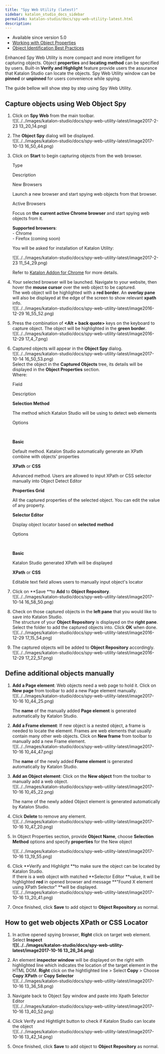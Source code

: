 ```yaml
---
title: "Spy Web Utility (latest)" 
sidebar: katalon_studio_docs_sidebar
permalink: katalon-studio/docs/spy-web-utility-latest.html 
description: 
---
```

*   Available since version 5.0
*   [Working with Object Properties](https://docs.katalon.com/x/ZxlO)
*   [Object Identification Best Practices](https://docs.katalon.com/display/KD/Optimizing+Object+Identification+and+Tools)

Enhanced Spy Web Utility is more compact and more intelligent for capturing objects. Object **properties** and **locating method** can be specified by users. Built-in **Verify and Highlight** feature provide users the assurance that Katalon Studio can locate the objects. Spy Web Utility window can be **pinned** or **unpinned** for users convenience while spying.

The guide bellow will show step by step using Spy Web Utility.

Capture objects using Web Object Spy
------------------------------------

1.  Click on **Spy Web** from the main toolbar.  
    ![](../../images/katalon-studio/docs/spy-web-utility-latest/image2017-2-23 13_20_14.png)  
      
    
2.  The **Object Spy** dialog will be displayed.  
    ![](../../images/katalon-studio/docs/spy-web-utility-latest/image2017-10-13 16_50_44.png)  
      
    
3.  Click on **Start** to begin capturing objects from the web browser.
    
    Type
    
    Description
    
    New Browsers
    
    Launch a new browser and start spying web objects from that browser.
    
    Active Browsers
    
    Focus on **the current active Chrome browser** and start spying web objects from it.
    
    **Supported browsers**:  
    \- Chrome  
    \- Firefox (coming soon)
    
    You will be asked for installation of Katalon Utility:
    
    ![](../../images/katalon-studio/docs/spy-web-utility-latest/image2017-2-23 11_54_29.png)
    
    Refer to [Katalon Addon for Chrome](/display/KD/Katalon+Addon+for+Chrome) for more details.
    
4.  Your selected browser will be launched. Navigate to your website, then hover the **mouse cursor** over the web object to be captured.  
    The web object will be highlighted with a **red border**. An **overlay pane** will also be displayed at the edge of the screen to show relevant **xpath** info.  
    ![](../../images/katalon-studio/docs/spy-web-utility-latest/image2016-12-29 16_55_52.png)  
      
    
5.  Press the combination of **<Alt + back quote>** keys on the keyboard to capture object. The object will be highlighted in the **green border**.   
    ![](../../images/katalon-studio/docs/spy-web-utility-latest/image2016-12-29 17_4_7.png)  
      
    
6.  Captured objects will appear in the **Object Spy** dialog.  
    ![](../../images/katalon-studio/docs/spy-web-utility-latest/image2017-10-14 16_50_53.png)  
    Select the object in the **Captured Objects** tree, its details will be displayed in the **Object Properties** section.  
    Where:
    
    Field
    
    Description
    
    **Selection Method**
    
    The method which Katalon Studio will be using to detect web elements
    
    Options
    
     
    
    **Basic**
    
    Default method. Katalon Studio automatically generate an XPath combine with objects' properties
    
    **XPath** or **CSS**
    
    Advanced method. Users are allowed to input XPath or CSS selector manually into Object Detect Editor
    
    **Properties Grid**
    
    All the captured properties of the selected object. You can edit the value of any property.
    
    **Selector Editor**
    
    Display object locator based on **selected** **method**
    
    Options
    
     
    
    **Basic**
    
    Katalon Studio generated XPath will be displayed
    
    **XPath** or **CSS**
    
    Editable text field allows users to manually input object's locator
    
7.  Click on **Save **to **Add** to **Object Repository**.  
    ![](../../images/katalon-studio/docs/spy-web-utility-latest/image2017-10-14 16_58_50.png)  
      
    
8.  Check on those captured objects in the **left pane** that you would like to save into Katalon Studio.   
    The structure of your **Object Repository** is displayed on the **right pane**. Select the folder to add the captured objects into. Click **OK** when done.  
    ![](../../images/katalon-studio/docs/spy-web-utility-latest/image2016-12-29 17_15_54.png)  
      
    
9.  The captured objects will be added to **Object Repository** accordingly.  
    ![](../../images/katalon-studio/docs/spy-web-utility-latest/image2016-12-29 17_22_57.png)

Define additional objects manually
----------------------------------

1.  **Add a Page element**: Web objects need a web page to hold it. Click on **New page** from toolbar to add a new Page element manually.  
    ![](../../images/katalon-studio/docs/spy-web-utility-latest/image2017-10-16 10_44_25.png)
    
    The **name** of the manually added **Page element** is generated automatically by Katalon Studio.
    
      
      
    
2.  **Add a Frame element**: If new object is a nested object, a frame is needed to locate the element. Frames are web elements that usually contain many other web objects. Click on **New frame** from toolbar to manually add a new Frame element.  
    ![](../../images/katalon-studio/docs/spy-web-utility-latest/image2017-10-16 10_44_47.png)
    
    The **name** of the newly added **Frame element** is generated automatically by Katalon Studio. 
    
      
      
    
3.  **Add an Object element**: Click on the **New object** from the toolbar to manually add a web object.  
    ![](../../images/katalon-studio/docs/spy-web-utility-latest/image2017-10-16 10_45_22.png)
    
    The name of the newly added Object element is generated automatically by Katalon Studio.
    
4.  Click **Delete** to remove any element.   
    ![](../../images/katalon-studio/docs/spy-web-utility-latest/image2017-10-16 10_47_20.png)  
      
    
5.  In Object Properties section, provide **Object Name**, choose **Selection Method** options and specify **properties** for the New object
    
    ![](../../images/katalon-studio/docs/spy-web-utility-latest/image2017-10-16 13_19_55.png)  
      
      
    
6.  Click **Verify and Highlight **to make sure the object can be located by Katalon Studio.   
    If there is a web object with matched **Selector Editor **value, it will be highlighted **red** in opened browser and message **"Found X element using XPath Selector" **will be displayed.    
    ![](../../images/katalon-studio/docs/spy-web-utility-latest/image2017-10-16 13_20_41.png)  
      
    
7.  Once finished, click **Save** to add object to **Object Repository** as normal.
    

How to get web objects XPath or CSS Locator
-------------------------------------------

1.  In active opened spying browser, **Right** click on target web element. Select **Inspect**  
    **![](../../images/katalon-studio/docs/spy-web-utility-latest/image2017-10-16 13_26_34.png)**  
      
    
2.  An element **inspector window** will be displayed on the right with highlighted line which indicates the location of the target element in the HTML DOM. **Right** click on the hightlighted line > Select **Copy** \> Choose **Copy XPath** or **Copy Selector**  
    ![](../../images/katalon-studio/docs/spy-web-utility-latest/image2017-10-16 13_36_58.png)  
      
    
3.  Navigate back to Object Spy window and paste into Xpath Selector Editor  
    ![](../../images/katalon-studio/docs/spy-web-utility-latest/image2017-10-16 13_40_52.png)  
      
    
4.  Click Verify and Hightlight button to check if Katalon Studio can locate the object  
    ![](../../images/katalon-studio/docs/spy-web-utility-latest/image2017-10-16 13_42_14.png)  
      
    
5.  Once finished, click **Save** to add object to **Object Repository** as normal.